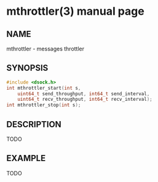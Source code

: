 # mthrottler(3) manual page

## NAME

mthrottler - messages throttler

## SYNOPSIS

```c
#include <dsock.h>
int mthrottler_start(int s,
    uint64_t send_throughput, int64_t send_interval,
    uint64_t recv_throughput, int64_t recv_interval);
int mthrottler_stop(int s);
```

## DESCRIPTION

TODO

## EXAMPLE

TODO

